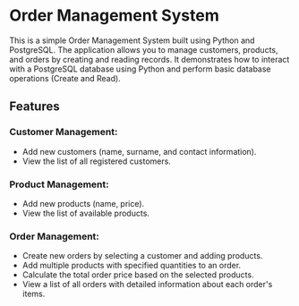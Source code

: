 # Order Management System

This is a simple Order Management System built using Python and PostgreSQL. The application allows you to manage customers, products, and orders by creating and reading records. It demonstrates how to interact with a PostgreSQL database using Python and perform basic database operations (Create and Read).

## Features

### Customer Management:
- Add new customers (name, surname, and contact information).
- View the list of all registered customers.

### Product Management:
- Add new products (name, price).
- View the list of available products.

### Order Management:
- Create new orders by selecting a customer and adding products.
- Add multiple products with specified quantities to an order.
- Calculate the total order price based on the selected products.
- View a list of all orders with detailed information about each order's items.



